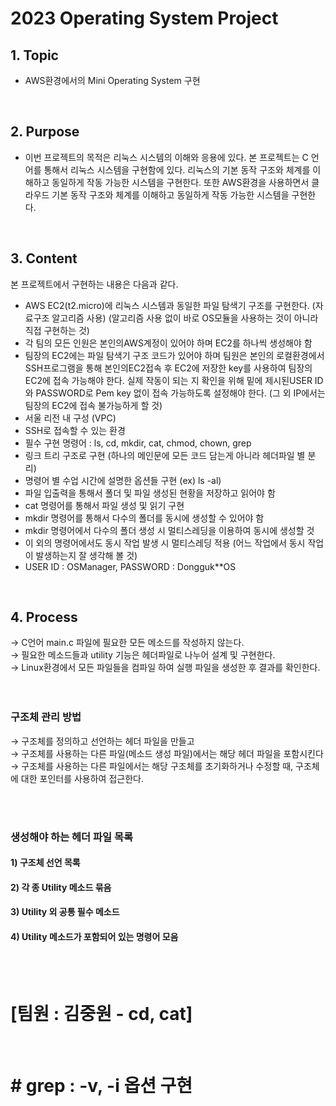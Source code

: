 # 2023 Operating System Project

## 1. Topic
- AWS환경에서의 Mini Operating System 구현 

<br>

## 2. Purpose
- 이번 프로젝트의 목적은 리눅스 시스템의 이해와 응용에 있다. 본 프로젝트는 C 언어를 통해서 리눅스 시스템을 구현함에 있다. 리눅스의 기본 동작 구조와 체계를 이해하고 동일하게 작동 가능한 시스템을 구현한다.
 또한 AWS환경을 사용하면서 클라우드 기본 동작 구조와 체계를 이해하고 동일하게 작동 가능한 시스템을 구현한다.

 <br>

## 3. Content
본 프로젝트에서 구현하는 내용은 다음과 같다.
- AWS EC2(t2.micro)에 리눅스 시스템과 동일한 파일 탐색기 구조를 구현한다. 
(자료구조 알고리즘 사용) (알고리즘 사용 없이 바로 OS모듈을 사용하는 것이 아니라 직접 구현하는 것)
- 각 팀의 모든 인원은 본인의AWS계정이 있어야 하며 EC2를 하나씩 생성해야 함
- 팀장의 EC2에는 파일 탐색기 구조 코드가 있어야 하며 팀원은 본인의 로컬환경에서 SSH프로그램을 통해 본인의EC2접속 후 EC2에 저장한 key를 사용하여 팀장의 EC2에 접속 가능해야 한다. 실제 작동이 되는 지 확인을 위해 밑에 제시된USER ID와 PASSWORD로 Pem key 없이 접속 가능하도록 설정해야 한다. (그 외 IP에서는 팀장의 EC2에 접속 불가능하게 할 것)
- 서울 리전 내 구성 (VPC)
- SSH로 접속할 수 있는 환경
- 필수 구현 명령어 : ls, cd, mkdir, cat, chmod, chown, grep
- 링크 트리 구조로 구현 (하나의 메인문에 모든 코드 담는게 아니라 헤더파일 별 분리)
- 명령어 별 수업 시간에 설명한 옵션들 구현 (ex) ls -al)
- 파일 입출력을 통해서 폴더 및 파일 생성된 현황을 저장하고 읽어야 함
- cat 명령어를 통해서 파일 생성 및 읽기 구현
- mkdir 명령어를 통해서 다수의 폴더를 동시에 생성할 수 있어야 함
- mkdir 명령어에서 다수의 폴더 생성 시 멀티스레딩을 이용하여 동시에 생성할 것
- 이 외의 명령어에서도 동시 작업 발생 시 멀티스레딩 적용
 (어느 작업에서 동시 작업이 발생하는지 잘 생각해 볼 것)
- USER ID : OSManager, PASSWORD : Dongguk**OS

<br>

## 4. Process
&rarr; C언어 main.c 파일에 필요한 모든 메소드를 작성하지 않는다. <br>
&rarr; 필요한 메소드들과 utility 기능은 헤더파일로 나누어 설계 및 구현한다. <br>
&rarr; Linux환경에서 모든 파일들을 컴파일 하여 실행 파일을 생성한 후 결과를 확인한다. <br> <br> <br>

### **구조체 관리 방법**
&rarr; 구조체를 정의하고 선언하는 헤더 파일을 만들고 <br>
&rarr; 구조체를 사용하는 다른 파일(메소드 생성 파일)에서는 해당 헤더 파일을 포함시킨다 <br>
&rarr; 구조체를 사용하는 다른 파일에서는 해당 구조체를 초기화하거나 수정할 때, 구조체에 대한 포인터를 사용하여 접근한다. <br>

<br> <br>

### **생성해야 하는 헤더 파일 목록**
#### 1) 구조체 선언 목록
#### 2) 각 종 Utility 메소드 묶음
#### 3) Utility 외 공통 필수 메소드
#### 4) Utility 메소드가 포함되어 있는 명령어 모음

<br>


<br>

# [팀원 : 김중원 - cd, cat]
 <Br>

# &#35; grep : -v, -i 옵션 구현
